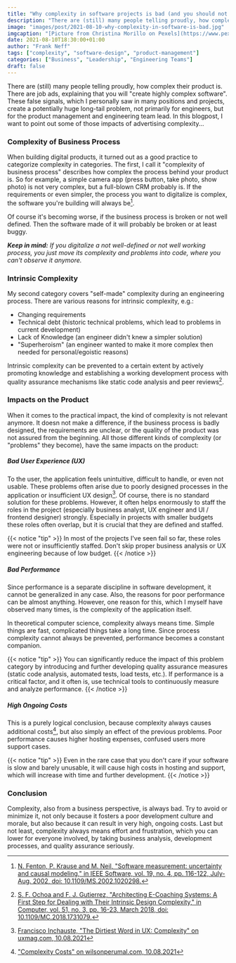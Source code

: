 ```yaml
---
title: "Why complexity in software projects is bad (and you should not advertise it)"
description: "There are (still) many people telling proudly, how complex their product is. This creates a long-tail problem, not only for engineers..."
image: "images/post/2021-08-10-why-complexity-in-software-is-bad.jpg"
imgcaption: "[Picture from Christina Morillo on Pexels](https://www.pexels.com/de-de/@divinetechygirl?utm_content=attributionCopyText&utm_medium=referral&utm_source=pexels)"
date: 2021-08-10T18:30:00+01:00
author: "Frank Neff"
tags: ["complexity", "software-design", "product-management"]
categories: ["Business", "Leadership", "Engineering Teams"]
draft: false
---
```


There are (still) many people telling proudly, how complex their product is. There are job ads, explaining that you will 
"create highly complex software". These false signals, which I personally saw in many positions and projects, create a 
potentially huge long-tail problem, not primarily for engineers, but for the product management and engineering team 
lead. In this blogpost, I want to point out some of those impacts of advertising complexity...

<!--more-->

### Complexity of Business Process

When building digital products, it turned out as a good practice to categorize complexity in categories. The first, I 
call it "complexity of business process" describes how complex the process behind your product is. So for example, a 
simple camera app (press button, take photo, show photo) is not very complex, but a full-blown CRM probably is. If the 
requirements or even simpler, the process you want to digitalize is complex, the software you're building will always 
be[^1].

Of course it's becoming worse, if the business process is broken or not well defined. Then the software made of it will 
probably be broken or at least buggy.

***Keep in mind:** If you digitalize a not well-defined or not well working process, you just move its complexity and 
problems into code, where you can't observe it anymore.*

### Intrinsic Complexity

My second category covers "self-made" complexity during an engineering process. There are various reasons for intrinsic 
complexity, e.g.:

* Changing requirements
* Technical debt (historic technical problems, which lead to problems in current development)
* Lack of Knowledge (an engineer didn't knew a simpler solution)
* "Superheroism" (an engineer wanted to make it more complex then needed for personal/egoistic reasons)

Intrinsic complexity can be prevented to a certain extent by actively promoting knowledge and establishing a working 
development process with quality assurance mechanisms like static code analysis and peer reviews[^2].

### Impacts on the Product

When it comes to the practical impact, the kind of complexity is not relevant anymore. It doesn not make a difference, 
if the business process is badly designed, the requirements are unclear, or the quality of the product was not assured 
from the beginning. All those different kinds of complexity (or "problems" they become), have the same impacts on the 
product:

##### Bad User Experience (UX)

To the user, the application feels unintuitive, difficult to handle, or even not usable. These problems often arise due 
to poorly designed processes in the application or insufficient UX design[^3]. Of course, there is no standard solution 
for these problems. However, it often helps enormously to staff the roles in the project (especially business analyst, 
UX engineer and UI / frontend designer) strongly. Especially in projects with smaller budgets these roles often overlap, 
but it is crucial that they are defined and staffed.

{{< notice "tip" >}}
In most of the projects I've seen fail so far, these roles were not or insufficiently staffed. Don't skip proper 
business analysis or UX engineering because of low budget.
{{< /notice >}}

##### Bad Performance

Since performance is a separate discipline in software development, it cannot be generalized in any case. Also, the 
reasons for poor performance can be almost anything. However, one reason for this, which I myself have observed many 
times, is the complexity of the application itself.

In theoretical computer science, complexity always means time. Simple things are fast, complicated things take a long 
time. Since process complexity cannot always be prevented, performance becomes a constant companion. 

{{< notice "tip" >}}
You can significantly reduce the impact of this problem category by introducing and further developing quality assurance 
measures (static code analysis, automated tests, load tests, etc.). If performance is a critical factor, and it often 
is, use technical tools to continuously measure and analyze performance.
{{< /notice >}}

##### High Ongoing Costs

This is a purely logical conclusion, because complexity always causes additional costs[^4], but also simply an effect 
of the previous problems. Poor performance causes higher hosting expenses, confused users more support cases.

{{< notice "tip" >}}
Even in the rare case that you don't care if your software is slow and barely unusable, it will cause high
costs in hosting and support, which will increase with time and further development.
{{< /notice >}}

### Conclusion

Complexity, also from a business perspective, is always bad. Try to avoid or minimize it, not only because it fosters a 
poor development culture and morale, but also because it can result in very high, ongoing costs. Last but not least, 
complexity always means effort and frustration, which you can lower for everyone involved, by taking business analysis, 
development processes, and quality assurance seriously.

[^1]: [N. Fenton, P. Krause and M. Neil, "Software measurement: uncertainty and causal modeling," in IEEE Software, vol. 19, no. 4, pp. 116-122, July-Aug. 2002, doi: 10.1109/MS.2002.1020298.](https://ieeexplore.ieee.org/stamp/stamp.jsp?tp=&arnumber=1020298&isnumber=21951)
[^2]: [S. F. Ochoa and F. J. Gutierrez, "Architecting E-Coaching Systems: A First Step for Dealing with Their Intrinsic Design Complexity," in Computer, vol. 51, no. 3, pp. 16-23, March 2018, doi: 10.1109/MC.2018.1731079.](https://ieeexplore.ieee.org/stamp/stamp.jsp?tp=&arnumber=8320209&isnumber=8320205)
[^3]: [Francisco Inchauste, "The Dirtiest Word in UX: Complexity" on uxmag.com, 10.08.2021](https://uxmag.com/articles/the-dirtiest-word-in-ux-complexity)
[^4]: ["Complexity Costs" on wilsonperumal.com, 10.08.2021](https://www.wilsonperumal.com/blog/blog/complexity-costs)